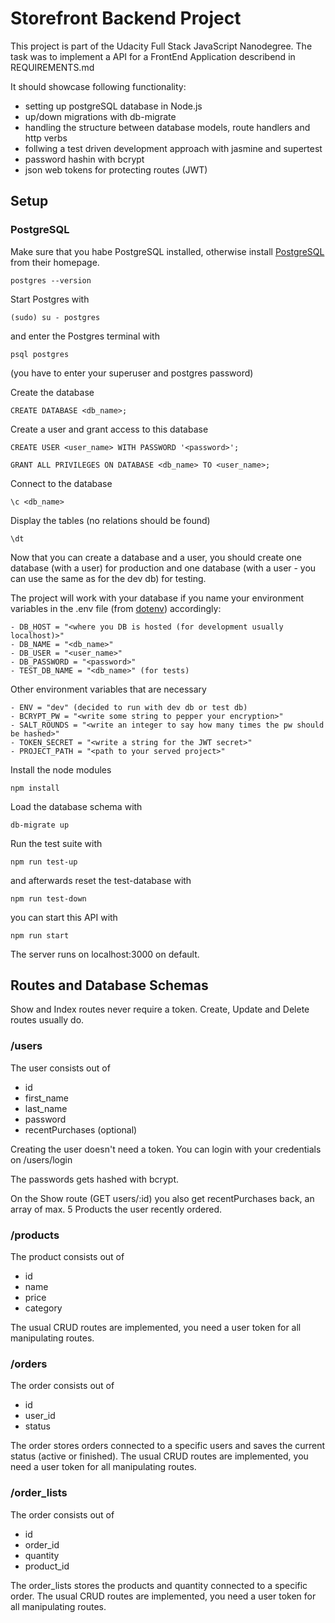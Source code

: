 # Storefront Backend Project

This project is part of the Udacity Full Stack JavaScript Nanodegree.
The task was to implement a API for a FrontEnd Application describend in REQUIREMENTS.md

It should showcase following functionality:

- setting up postgreSQL database in Node.js
- up/down migrations with db-migrate
- handling the structure between database models, route handlers and http verbs
- follwing a test driven development approach with jasmine and supertest
- password hashin with bcrypt
- json web tokens for protecting routes (JWT)

## Setup

### PostgreSQL

Make sure that you habe PostgreSQL installed, otherwise install [PostgreSQL](https://www.postgresql.org) from their homepage.

```
postgres --version
```

Start Postgres with

```
(sudo) su - postgres
```

and enter the Postgres terminal with

```
psql postgres
```

(you have to enter your superuser and postgres password)

Create the database

```
CREATE DATABASE <db_name>;
```

Create a user and grant access to this database

```
CREATE USER <user_name> WITH PASSWORD '<password>';

GRANT ALL PRIVILEGES ON DATABASE <db_name> TO <user_name>;
```

Connect to the database

```
\c <db_name>
```

Display the tables (no relations should be found)

```
\dt
```

Now that you can create a database and a user, you should create one database (with a user) for production and one database (with a user - you can use the same as for the dev db) for testing.

The project will work with your database if you name your environment variables in the .env file (from [dotenv](https://www.npmjs.com/package/dotenv)) accordingly:

```
- DB_HOST = "<where you DB is hosted (for development usually localhost)>"
- DB_NAME = "<db_name>"
- DB_USER = "<user_name>"
- DB_PASSWORD = "<password>"
- TEST_DB_NAME = "<db_name>" (for tests)
```

Other environment variables that are necessary

```
- ENV = "dev" (decided to run with dev db or test db)
- BCRYPT_PW = "<write some string to pepper your encryption>"
- SALT_ROUNDS = "<write an integer to say how many times the pw should be hashed>"
- TOKEN_SECRET = "<write a string for the JWT secret>"
- PROJECT_PATH = "<path to your served project>"
```

Install the node modules

```
npm install
```

Load the database schema with

```
db-migrate up
```

Run the test suite with 

```
npm run test-up
```

and afterwards reset the test-database with

```
npm run test-down
```

you can start this API with

```
npm run start
```

The server runs on localhost:3000 on default.

## Routes and Database Schemas

Show and Index routes never require a token.
Create, Update and Delete routes usually do.

### /users

The user consists out of
- id 
- first_name
- last_name
- password
- recentPurchases (optional)

Creating the user doesn't need a token.
You can login with your credentials on /users/login

The passwords gets hashed with bcrypt.

On the Show route (GET users/:id) you also get recentPurchases back, an array of max. 5 Products the user recently ordered.

### /products

The product consists out of
- id
- name
- price
- category

The usual CRUD routes are implemented, you need a user token for all manipulating routes.

### /orders

The order consists out of
- id
- user_id
- status
  
The order stores orders connected to a specific users and saves the current status (active or finished).
The usual CRUD routes are implemented, you need a user token for all manipulating routes.

### /order_lists
The order consists out of
- id
- order_id
- quantity
- product_id
  
The order_lists stores the products and quantity connected to a specific order.
The usual CRUD routes are implemented, you need a user token for all manipulating routes.
